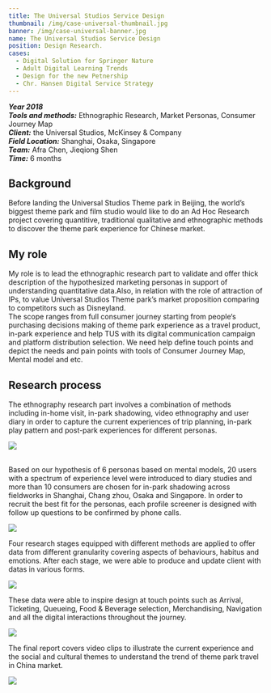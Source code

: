 ```yaml
---
title: The Universal Studios Service Design
thumbnail: /img/case-universal-thumbnail.jpg
banner: /img/case-universal-banner.jpg
name: The Universal Studios Service Design
position: Design Research.
cases:
  - Digital Solution for Springer Nature
  - Adult Digital Learning Trends
  - Design for the new Petnership
  - Chr. Hansen Digital Service Strategy
---
```

***Year 2018*** \
***Tools and methods:*** Ethnographic Research, Market Personas, Consumer Journey Map\
***Client:***  the Universal Studios, McKinsey & Company\
***Field Location:*** Shanghai, Osaka, Singapore\
***Team:*** Afra Chen, Jieqiong Shen\
***Time:*** 6 months

## **Background**

Before landing the Universal Studios Theme park in Beijing, the world’s biggest theme park and film studio would like to do an Ad Hoc Research project covering quantitive, traditional qualitative and ethnographic methods to discover the theme park experience for Chinese market.

## **My role**

My role is to lead the ethnographic research part to validate and offer thick description of the hypothesized marketing personas in support of understanding quantitative data.Also, in relation with the role of attraction of IPs, to value Universal Studios Theme park’s market proposition comparing to competitors such as Disneyland.\
The scope ranges from full consumer journey starting from people‘s purchasing decisions making of theme park experience as a travel product, in-park experience and help TUS with its digital communication campaign and platform distribution selection. We need help define touch points and depict the needs and pain points with tools of Consumer Journey Map, Mental model and etc.

## Research process

The ethnography research part involves a combination of methods including in-home visit, in-park shadowing, video ethnography and user diary in order to capture the current experiences of trip planning, in-park play pattern and post-park experiences for different personas.

![](/img/case-universal-3.jpg)

\
Based on our hypothesis of 6 personas based on mental models, 20 users with a spectrum of experience level were introduced to diary studies and more than 10 consumers are chosen for in-park shadowing across fieldworks in Shanghai, Chang zhou, Osaka and Singapore. In order to recruit the best fit for the personas, each profile screener is designed with follow up questions to be confirmed by phone calls.

![](/img/case-universal-8.jpg)

Four research stages equipped with different methods are applied to offer data from different granularity covering aspects of behaviours, habitus and emotions. After each stage, we were able to produce and update client with datas in various forms.

![](/img/case-universal-13.jpg)

These data were able to inspire design at touch points such as Arrival, Ticketing, Queueing, Food & Beverage selection, Merchandising, Navigation and all the digital interactions throughout the journey.

![](/img/case-universal-14.jpg)

The final report covers video clips to illustrate the current experience and the social and cultural themes to understand the trend of theme park travel in China market.

![](/img/case-universal-5.jpg)